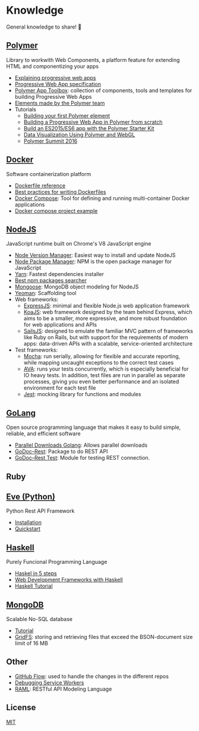 # Knowledge
General knowledge to share! :beers:

## [Polymer](https://www.polymer-project.org/1.0/)
Library to workwith Web Components, a platform feature for extending HTML and componentizing your apps

  - [Explaining progressive web apps](https://www.youtube.com/watch?v=fFF2Yup2dMM)
  - [Progressive Web App specification](https://developers.google.com/web/progressive-web-apps/)
  - [Polymer App Toolbox](https://www.polymer-project.org/1.0/toolbox/): collection of components, tools and templates for building Progressive Web Apps
  - [Elements made by the Polymer team](https://www.webcomponents.org/collection/Polymer/elements)
  - Tutorials
    - [Building your first Polymer element](https://codelabs.developers.google.com/codelabs/polymer-first-elements/index.html?index=..%2F..%2Findex#0)
    - [Building a Progressive Web App in Polymer from scratch](https://codelabs.developers.google.com/codelabs/pwa-from-scratch/index.html?index=..%2F..%2Findex#0)
    - [Build an ES2015/ES6 app with the Polymer Starter Kit](https://codelabs.developers.google.com/codelabs/polymer-es2015/index.html?index=..%2F..%2Findex#0)
    - [Data Visualization Using Polymer and WebGL](https://codelabs.developers.google.com/codelabs/polymer-webgl/index.html?index=..%2F..%2Findex#0)
    - [Polymer Summit 2016](https://codelabs.developers.google.com/polymer-summit-2016)
    

## [Docker](https://www.docker.com/)
Software containerization platform

  - [Dockerfile reference](https://docs.docker.com/engine/reference/builder/)
  - [Best practices for writing Dockerfiles](https://docs.docker.com/engine/userguide/eng-image/dockerfile_best-practices/)
  - [Docker Compose](https://docs.docker.com/compose/): Tool for defining and running multi-container Docker applications
  - [Docker compose project example](https://github.com/cheminfo/roc-eln-docker)

## [NodeJS](https://github.com/nodejs/node)
JavaScript runtime built on Chrome's V8 JavaScript engine

  - [Node Version Manager](https://github.com/creationix/nvm): Easiest way to install and update NodeJS
  - [Node Package Manager](https://www.npmjs.com/): NPM is the open package manager for JavaScript
  - [Yarn](https://yarnpkg.com/lang/en/): Fastest dependencies installer
  - [Best npm packages searcher](https://npms.io/)
  - [Mongoose](http://mongoosejs.com/): MongoDB object modeling for NodeJS
  - [Yeoman](http://yeoman.io/): Scaffolding tool
  - Web frameworks:
    - [ExpressJS](http://expressjs.com/): minimal and flexible Node.js web application framework
    - [KoaJS](http://koajs.com/): web framework designed by the team behind Express, which aims to be a smaller, more expressive, and more robust foundation for web applications and APIs
    - [SailsJS](http://sailsjs.com/): designed to emulate the familiar MVC pattern of frameworks like Ruby on Rails, but with support for the requirements of modern apps: data-driven APIs with a scalable, service-oriented architecture
  - Test frameworks:
    - [Mocha](https://mochajs.org/): run serially, allowing for flexible and accurate reporting, while mapping uncaught exceptions to the correct test cases
    - [AVA](https://github.com/avajs/ava): runs your tests concurrently, which is especially beneficial for IO heavy tests. In addition, test files are run in parallel as separate processes, giving you even better performance and an isolated environment for each test file
    - [Jest](https://facebook.github.io/jest/): mocking library for functions and modules

## [GoLang](https://golang.org/)
Open source programming language that makes it easy to build simple, reliable, and efficient software

  - [Parallel Downloads Golang](https://coderwall.com/p/uz2noa/fast-parallel-downloads-in-golang-with-accept-ranges-and-goroutines): Allows parallel downloads
  - [GoDoc–Rest](https://godoc.org/github.com/ant0ine/go-json-rest/rest): Package to do REST API
  - [GoDoc–Rest Test](https://godoc.org/github.com/ant0ine/go-json-rest/rest/test): Module for testing REST connection.


## Ruby


## [Eve (Python)](http://python-eve.org/)
Python Rest API Framework
  - [Installation](http://python-eve.org/install.html)
  - [Quickstart](http://python-eve.org/quickstart.html)


## [Haskell](https://www.haskell.org/)
Purely Funcional Programming Language 

  - [Haskel in 5 steps](https://wiki.haskell.org/Haskell_in_5_steps)
  - [Web Development Frameworks with Haskell](https://wiki.haskell.org/Web/Frameworks)
  - [Haskell Tutorial](https://github.com/UNArqui17i-B/Knowledge/blob/master/Haskell/Haskell.pdf)

## [MongoDB](https://docs.mongodb.com/)
Scalable No-SQL database

  - [Tutorial](https://www.tutorialspoint.com/mongodb/mongodb_tutorial.pdf)
  - [GridFS](https://docs.mongodb.com/manual/core/gridfs/): storing and retrieving files that exceed the BSON-document size limit of 16 MB
  

## Other
  - [GitHub Flow](https://guides.github.com/introduction/flow/): used to handle the changes in the different repos
  - [Debugging Service Workers](https://codelabs.developers.google.com/codelabs/debugging-service-workers/index.html?index=..%2F..%2Findex#0)
  - [RAML](http://raml.org/): RESTful API Modeling Language

## License
[MIT](.LICENSE)
